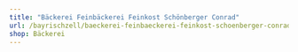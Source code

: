 ```yaml
---
title: "Bäckerei Feinbäckerei Feinkost Schönberger Conrad"
url: /bayrischzell/baeckerei-feinbaeckerei-feinkost-schoenberger-conrad/
shop: Bäckerei
---
```

